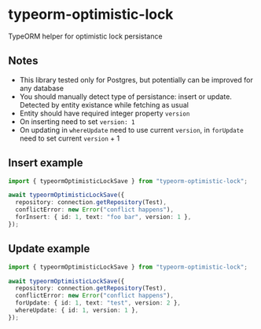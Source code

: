 # typeorm-optimistic-lock

TypeORM helper for optimistic lock persistance

## Notes

* This library tested only for Postgres, but potentially can be improved for any database
* You should manually detect type of persistance: insert or update. Detected by entity existance while fetching as usual
* Entity should have required integer property `version`
* On inserting need to set `version: 1`
* On updating in `whereUpdate` need to use current `version`, in `forUpdate` need to set current `version` + 1

## Insert example

```ts
import { typeormOptimisticLockSave } from "typeorm-optimistic-lock";

await typeormOptimisticLockSave({
  repository: connection.getRepository(Test),
  conflictError: new Error("conflict happens"),
  forInsert: { id: 1, text: "foo bar", version: 1 },
});
```

## Update example

```ts
import { typeormOptimisticLockSave } from "typeorm-optimistic-lock";

await typeormOptimisticLockSave({
  repository: connection.getRepository(Test),
  conflictError: new Error("conflict happens"),
  forUpdate: { id: 1, text: "test", version: 2 },
  whereUpdate: { id: 1, version: 1 },
});
```
